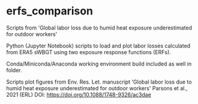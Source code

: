# erfs_comparison

Scripts from 'Global labor loss due to humid heat exposure underestimated for outdoor workers'

Python (Jupyter Notebook) scripts to load and plot labor losses calculated from ERA5 sWBGT using two exposure response functions (ERFs).

Conda/Miniconda/Anaconda working environment build included as well in folder.

Scripts plot figures from Env. Res. Let. manuscript 'Global labor loss due to humid heat exposure underestimated for outdoor workers'
Parsons et al., 2021 (ERL)
DOI: https://doi.org/10.1088/1748-9326/ac3dae
